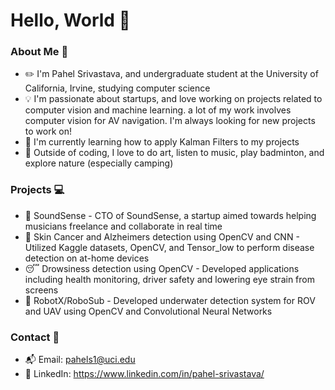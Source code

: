 # Hello, World 👋

<!--
**pahels/pahels** is a ✨ _special_ ✨ repository because its `README.md` (this file) appears on your GitHub profile.

Here are some ideas to get you started:

- 🔭 I’m currently working on ...
- 🌱 I’m currently learning ...
- 👯 I’m looking to collaborate on ...
- 🤔 I’m looking for help with ...
- 💬 Ask me about ...
- 📫 How to reach me: ...
- 😄 Pronouns: ...
- ⚡ Fun fact: ...
-->
  
### About Me 🚀 
- ✏️ I'm Pahel Srivastava, and undergraduate student at the University of California, Irvine, studying computer science
- 💡 I'm passionate about startups, and love working on projects related to computer vision and machine learning. a lot of my work involves computer vision for AV navigation. I'm always looking for new projects to work on!
- 🌱 I'm currently learning how to apply Kalman Filters to my projects
- 🔆 Outside of coding, I love to do art, listen to music, play badminton, and explore nature (especially camping)

### Projects 💻 
- 🎵 SoundSense - CTO of SoundSense, a startup aimed towards helping musicians freelance and collaborate in real time
- 🦠 Skin Cancer and Alzheimers detection using OpenCV and CNN - Utilized Kaggle datasets, OpenCV, and Tensor_low to perform disease detection on at-home devices
- 😴 Drowsiness detection using OpenCV - Developed applications including health monitoring, driver safety and lowering eye strain from screens
- 🤖 RobotX/RoboSub - Developed underwater detection system for ROV and UAV using OpenCV and Convolutional Neural Networks

### Contact 💬
- 📬 Email: pahels1@uci.edu
- 🔗 LinkedIn: https://www.linkedin.com/in/pahel-srivastava/




